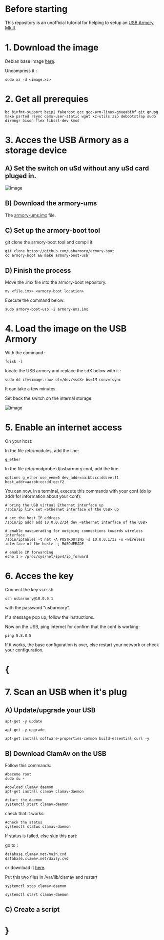 # Before starting
This repository is an unofficial tutorial for helping to setup an [USB Armory Mk II](https://github.com/usbarmory/usbarmory/wiki/Mk-II-Introduction).

# 1. Download the image
Debian base image [here](https://github.com/usbarmory/usbarmory/wiki/Available-images).

Uncompress it :

    sudo xz -d <image.xz>

# 2. Get all prerequies

    bc binfmt-support bzip2 fakeroot gcc gcc-arm-linux-gnueabihf git gnupg make parted rsync qemu-user-static wget xz-utils zip debootstrap sudo dirmngr bison flex libssl-dev kmod
    
# 3. Acces the USB Armory as a storage device
## A) Set the switch on uSd without any uSd card pluged in.
![image](https://user-images.githubusercontent.com/115619908/204819286-eadf91fa-6218-4c4e-9a7e-ac1a31a585d9.png)


## B) Download the armory-ums
The [armory-ums.imx](https://github.com/usbarmory/armory-ums/releases) file.

## C) Set up the armory-boot tool
git clone the armory-boot tool and compil it:

    git clone https://github.com/usbarmory/armory-boot
    cd armory-boot && make armory-boot-usb
    
## D) Finish the process
Move the .imx file into the armory-boot repository.

    mv <file.imx> <armory-boot location>

Execute the command below:

    sudo armory-boot-usb -i armory-ums.imx
    
# 4. Load the image on the USB Armory
With the command :

    fdisk -l

locate the USB armory and replace the sdX below with it :

    sudo dd if=<image.raw> of=/dev/<sdX> bs=1M conv=fsync

It can take a few minutes.

Set back the switch on the internal storage.

![image](https://user-images.githubusercontent.com/115619908/204820264-d00449f2-79b2-4acd-8f75-162b4ad24212.png)

# 5. Enable an internet access
On your host:

In the file /etc/modules, add the line:

    g_ether
    
In the file /etc/modprobe.d/usbarmory.conf, add the line:

    options g_ether use_eem=0 dev_addr=aa:bb:cc:dd:ee:f1 host_addr=aa:bb:cc:dd:ee:f2
    
You can now, in a terminal, execute this commands with your conf (do ip addr for information about your conf):

    # bring the USB virtual Ethernet interface up
    /sbin/ip link set <ethernet interface of the USB> up
    
    # set the host IP address
    /sbin/ip addr add 10.0.0.2/24 dev <ethernet interface of the USB>
    
    # enable masquerading for outgoing connections towards wireless interface
    /sbin/iptables -t nat -A POSTROUTING -s 10.0.0.1/32 -o <wireless interface of the host> -j MASQUERADE
    
    # enable IP forwarding
    echo 1 > /proc/sys/net/ipv4/ip_forward

# 6. Acces the key
Connect the key via ssh:

    ssh usbarmory@10.0.0.1
    
with the password "usbarmory".

If a message pop up, follow the instructions.

Now on the USB, ping internet for confirm that the conf is working:

    ping 8.8.8.8
    
If it works, the base configuration is over, else restart your network or check your configuration.

# {
# 7. Scan an USB when it's plug
## A) Update/upgrade your USB

    apt-get -y update
    
    apt-get -y upgrade
    
    apt-get install software-properties-common build-essential curl -y

## B) Download ClamAv on the USB
Follow this commands:

    #become root
    sudo su -
    
    #dowload ClamAv daemon
    apt-get install clamav clamav-daemon
    
    #start the daemon
    systemctl start clamav-daemon

check that it works:

    #check the status
    systemctl status clamav-daemon
    
If status is failed, else skip this part:

go to :

    database.clamav.net/main.cvd
    database.clamav.net/daily.cvd
    
or download it [here](https://github.com/P4ti3nn3/USB-Armory-Setup/releases/tag/cvd).
    
Put this two files in /var/lib/clamav and restart

    systemctl stop clamav-daemon
    
    systemctl start clamav-daemon
    
## C) Create a script

# }   
   
    
        
    

